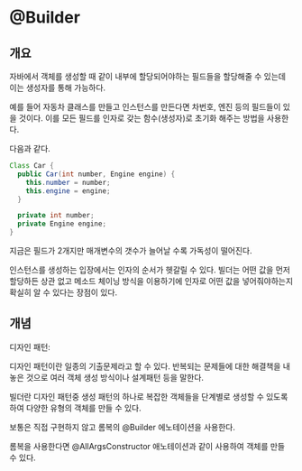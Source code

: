 # @Builder

## 개요

자바에서 객체를 생성할 때 같이 내부에 할당되어야하는 필드들을 할당해줄 수 있는데 이는 생성자를 통해 가능하다.

예를 들어 자동차 클래스를 만들고 인스턴스를 만든다면 차번호, 엔진 등의 필드들이 있을 것이다. 이를 모든 필드를 인자로 갖는 함수(생성자)로 초기화 해주는 방법을 사용한다.

다음과 같다.

```java
Class Car {
  public Car(int number, Engine engine) {
    this.number = number;
    this.engine = engine;
  }

  private int number;
  private Engine engine;
}
```

지금은 필드가 2개지만 매개변수의 갯수가 늘어날 수록 가독성이 떨어진다. 

인스턴스를 생성하는 입장에서는 인자의 순서가 헷갈릴 수 있다. 빌더는 어떤 값을 먼저 할당하든 상관 없고 메소드 체이닝 방식을 이용하기에 인자로 어떤 값을 넣어줘야하는지 확실히 알 수 있다는 장점이 있다.

## 개념

디자인 패턴:

디자인 패턴이란 일종의 기출문제라고 할 수 있다. 반복되는 문제들에 대한 해결책을 내놓은 것으로 여러 객체 생성 방식이나 설계패턴 등을 말한다.

빌더란 디자인 패턴중 생성 패턴의 하나로 복잡한 객체들을 단계별로 생성할 수 있도록 하여 다양한 유형의 객체를 만들 수 있다.

보통은 직접 구현하지 않고 롬복의 @Builder 에노테이션을 사용한다.

롬복을 사용한다면 @AllArgsConstructor 애노테이션과 같이 사용하여 객체를 만들 수 있다.
